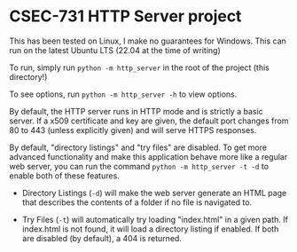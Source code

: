 # CSEC-731 HTTP Server project

This has been tested on Linux, I make no guarantees for Windows.
This can run on the latest Ubuntu LTS (22.04 at the time of writing)

To run, simply run `python -m http_server` in the root of the project (this directory!)

To see options, run `python -m http_server -h` to view options.

By default, the HTTP server runs in HTTP mode and is strictly a basic server. If a x509 certificate and key are given, the default port changes from 80 to 443 (unless explicitly given) and will serve HTTPS responses.

By default, "directory listings" and "try files" are disabled. To get more advanced functionality and make this application behave more like a regular web server, you can run the command `python -m http_server -t -d` to enable both of these features.

- Directory Listings (`-d`) will make the web server generate an HTML page that describes the contents of a folder if no file is navigated to.

- Try Files (`-t`) will automatically try loading "index.html" in a given path. If index.html is not found, it will load a directory listing if enabled. If both are disabled (by default), a 404 is returned.
